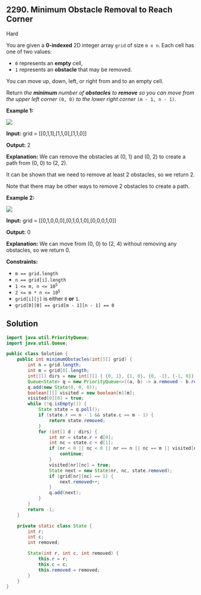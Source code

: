 ## 2290\. Minimum Obstacle Removal to Reach Corner

Hard

You are given a **0-indexed** 2D integer array `grid` of size `m x n`. Each cell has one of two values:

*   `0` represents an **empty** cell,
*   `1` represents an **obstacle** that may be removed.

You can move up, down, left, or right from and to an empty cell.

Return _the **minimum** number of **obstacles** to **remove** so you can move from the upper left corner_ `(0, 0)` _to the lower right corner_ `(m - 1, n - 1)`.

**Example 1:**

![](https://assets.leetcode.com/uploads/2022/04/06/example1drawio-1.png)

**Input:** grid = \[\[0,1,1],[1,1,0],[1,1,0]]

**Output:** 2

**Explanation:** We can remove the obstacles at (0, 1) and (0, 2) to create a path from (0, 0) to (2, 2).

It can be shown that we need to remove at least 2 obstacles, so we return 2.

Note that there may be other ways to remove 2 obstacles to create a path. 

**Example 2:**

![](https://assets.leetcode.com/uploads/2022/04/06/example1drawio.png)

**Input:** grid = \[\[0,1,0,0,0],[0,1,0,1,0],[0,0,0,1,0]]

**Output:** 0

**Explanation:** We can move from (0, 0) to (2, 4) without removing any obstacles, so we return 0. 

**Constraints:**

*   `m == grid.length`
*   `n == grid[i].length`
*   <code>1 <= m, n <= 10<sup>5</sup></code>
*   <code>2 <= m * n <= 10<sup>5</sup></code>
*   `grid[i][j]` is either `0` **or** `1`.
*   `grid[0][0] == grid[m - 1][n - 1] == 0`

## Solution

```java
import java.util.PriorityQueue;
import java.util.Queue;

public class Solution {
    public int minimumObstacles(int[][] grid) {
        int n = grid.length;
        int m = grid[0].length;
        int[][] dirs = new int[][] { {0, 1}, {1, 0}, {0, -1}, {-1, 0}};
        Queue<State> q = new PriorityQueue<>((a, b) -> a.removed - b.removed);
        q.add(new State(0, 0, 0));
        boolean[][] visited = new boolean[n][m];
        visited[0][0] = true;
        while (!q.isEmpty()) {
            State state = q.poll();
            if (state.r == n - 1 && state.c == m - 1) {
                return state.removed;
            }
            for (int[] d : dirs) {
                int nr = state.r + d[0];
                int nc = state.c + d[1];
                if (nr < 0 || nc < 0 || nr == n || nc == m || visited[nr][nc]) {
                    continue;
                }
                visited[nr][nc] = true;
                State next = new State(nr, nc, state.removed);
                if (grid[nr][nc] == 1) {
                    next.removed++;
                }
                q.add(next);
            }
        }
        return -1;
    }

    private static class State {
        int r;
        int c;
        int removed;

        State(int r, int c, int removed) {
            this.r = r;
            this.c = c;
            this.removed = removed;
        }
    }
}
```